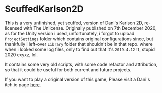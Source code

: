# ScuffedKarlson2D
This is a very unfinished, yet scuffed, version of Dani's Karlson 2D, re-licensed with The Unlicense. Originally published on 7th December 2020, as for the Unity version i used, unfortunately, i forgot to upload `ProjectSettings` folder which contains original configurations since, but thankfully i left-over `Library` folder that shouldn't be in that repo. where when i looked some log files, only to find out that it's `2019.4.12f1`, stupid 2020 exyxz, lol.

It contains some very old scripts, with some code refactor and attribution, so that it could be useful for both current and future projects.

If you want to play a original version of this game, Please visit a Dani's itch.io page [here](https://danidev.itch.io/karlson2d).